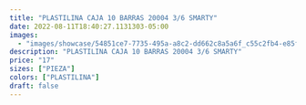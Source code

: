 ```yaml
---
title: "PLASTILINA CAJA 10 BARRAS 20004 3/6 SMARTY"
date: 2022-08-11T18:40:27.1131303-05:00
images:
  - "images/showcase/54851ce7-7735-495a-a8c2-dd662c8a5a6f_c55c2fb4-e85f-464c-b7e6-da3aa1e9a9c1.webp"
description: "PLASTILINA CAJA 10 BARRAS 20004 3/6 SMARTY"
price: "17"
sizes: ["PIEZA"]
colors: ["PLASTILINA"]
draft: false
---
```

